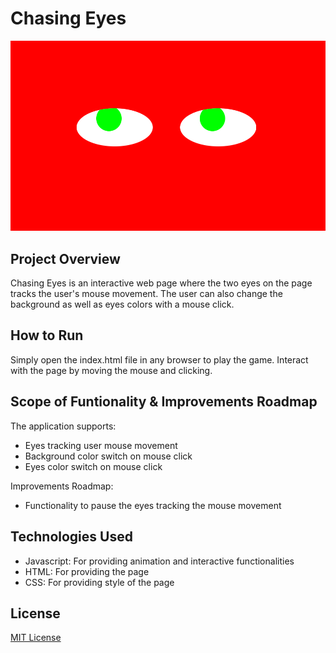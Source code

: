 # Chasing Eyes


<img src="eyes.png">


## Project Overview

Chasing Eyes is an interactive web page where the two eyes on the page tracks the user's mouse movement. The user can also change the background as well as eyes colors with a mouse click.

## How to Run

Simply open the index.html file in any browser to play the game. Interact with the page by moving the mouse and clicking.

## Scope of Funtionality & Improvements Roadmap

The application supports:

- Eyes tracking user mouse movement
- Background color switch on mouse click
- Eyes color switch on mouse click

Improvements Roadmap:

- Functionality to pause the eyes tracking the mouse movement

## Technologies Used

- Javascript: For providing animation and interactive functionalities
- HTML: For providing the page
- CSS: For providing style of the page

## License

[MIT License](LICENSE)
